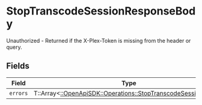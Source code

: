 # StopTranscodeSessionResponseBody

Unauthorized - Returned if the X-Plex-Token is missing from the header or query.


## Fields

| Field                                                                                                                   | Type                                                                                                                    | Required                                                                                                                | Description                                                                                                             |
| ----------------------------------------------------------------------------------------------------------------------- | ----------------------------------------------------------------------------------------------------------------------- | ----------------------------------------------------------------------------------------------------------------------- | ----------------------------------------------------------------------------------------------------------------------- |
| `errors`                                                                                                                | T::Array<[::OpenApiSDK::Operations::StopTranscodeSessionErrors](../../models/operations/stoptranscodesessionerrors.md)> | :heavy_minus_sign:                                                                                                      | N/A                                                                                                                     |